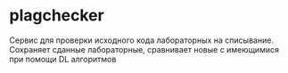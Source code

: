 # plagchecker

Сервис для проверки исходного кода лабораторных на списывание. Сохраняет сданные лабораторные, сравнивает новые с имеющимися при помощи DL алгоритмов

